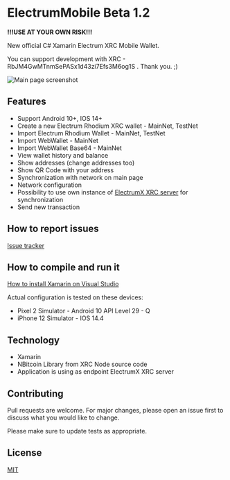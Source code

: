 # ElectrumMobile Beta 1.2
**!!!USE AT YOUR OWN RISK!!!**

New official C# Xamarin Electrum XRC Mobile Wallet.

You can support development with XRC - RbJM4GwMTnmSePASx1d43zi7Efs3M6og1S . Thank you. ;)

![Main page screenshot](https://gitlab.com/bitcoinrh/electrummobile/-/blob/master/wallet.jpg)

## Features
- Support Android 10+, IOS 14+
- Create a new Electrum Rhodium XRC wallet - MainNet, TestNet
- Import Electrum Rhodium Wallet - MainNet, TestNet
- Import WebWallet - MainNet
- Import WebWallet Base64 - MainNet
- View wallet history and balance
- Show addresses (change addresses too)
- Show QR Code with your address
- Synchronization with network on main page
- Network configuration
- Possibility to use own instance of [ElectrumX XRC server](https://gitlab.com/bitcoinrh/electrumx) for synchronization
- Send new transaction

## How to report issues
[Issue tracker](https://gitlab.com/bitcoinrh/electrummobile/-/issues)

## How to compile and run it

[How to install Xamarin on Visual Studio](https://www.dotnek.com/Blog/Apps/how-to-install-xamarin-on-visual-studio-and-s)

Actual configuration is tested on these devices:
- Pixel 2 Simulator - Android 10 API Level 29 - Q
- iPhone 12 Simulator - IOS 14.4

## Technology
- Xamarin
- NBitcoin Library from XRC Node source code
- Application is using as endpoint ElectrumX XRC server

## Contributing
Pull requests are welcome. For major changes, please open an issue first to discuss what you would like to change.

Please make sure to update tests as appropriate.

## License
[MIT](https://gitlab.com/bitcoinrh/electrummobile/-/blob/master/LICENSE)